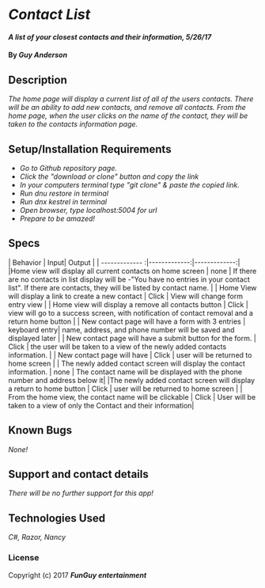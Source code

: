 # _Contact List_

#### _A list of your closest contacts and their information, 5/26/17_

#### By _**Guy Anderson**_

## Description

_The home page will display a current list of all of the users contacts. There will be an ability to add new contacts, and remove all contacts. From the home page, when the user clicks on the name of the contact, they will be taken to the contacts information page._

## Setup/Installation Requirements

* _Go to Github repository page._
* _Click the "download or clone" button and copy the link_
* _In your computers terminal type "git clone" & paste the copied link._
* _Run dnu restore in terminal_
* _Run dnx kestrel in terminal_
* _Open browser, type localhost:5004 for url_
* _Prepare to be amazed!_



## Specs
| Behavior      | Input| Output |
| ------------- :|-------------:|-------------:|
|Home view will display all current contacts on home screen | none | If there are no contacts in list display will be -"You have no entries in your contact list". If there are contacts, they will be listed by contact name. |
| Home View will display a link to create a new contact | Click | View will change form entry view |
| Home view will display a remove all contacts button | Click | view will go to a success screen, with notification of contact removal and a return home button |
| New contact page will have a form with 3 entries | keyboard entry| name, address, and phone number will be saved and displayed later |
| New contact page will have a submit button for the form. | Click | the user will be taken to a view of the newly added contacts information. |
| New contact page will have | Click | user will be returned to home screen |
| The newly added contact screen will display the contact information.  | none | The contact name will be displayed with the phone number and address below it|
|The newly added contact screen will display a return to home button | Click | user will be returned to home screen |
| From the home view, the contact name will be clickable | Click | User will be taken to a view of only the Contact and their information|


## Known Bugs

_None!_

## Support and contact details

_There will be no further support for this app!_

## Technologies Used

_C#, Razor, Nancy_

### License



Copyright (c) 2017 **_FunGuy entertainment_**
